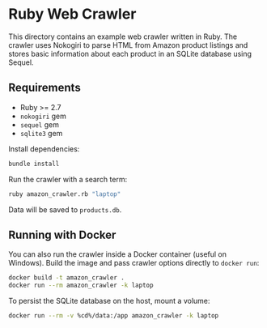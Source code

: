 # Ruby Web Crawler

This directory contains an example web crawler written in Ruby. The crawler
uses Nokogiri to parse HTML from Amazon product listings and stores basic
information about each product in an SQLite database using Sequel.

## Requirements

- Ruby >= 2.7
- `nokogiri` gem
- `sequel` gem
- `sqlite3` gem

Install dependencies:

```bash
bundle install
```

Run the crawler with a search term:

```bash
ruby amazon_crawler.rb "laptop"
```

Data will be saved to `products.db`.

## Running with Docker

You can also run the crawler inside a Docker container (useful on Windows).
Build the image and pass crawler options directly to `docker run`:

```bash
docker build -t amazon_crawler .
docker run --rm amazon_crawler -k laptop
```

To persist the SQLite database on the host, mount a volume:

```bash
docker run --rm -v %cd%/data:/app amazon_crawler -k laptop
```
